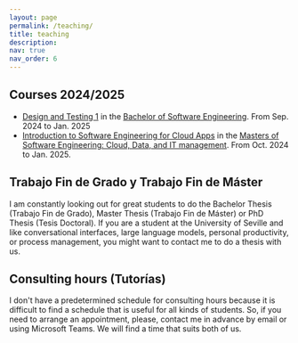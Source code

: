 ```yaml
---
layout: page
permalink: /teaching/
title: teaching
description: 
nav: true
nav_order: 6
---
```


## Courses 2024/2025

- [Design and Testing 1](https://www.us.es/estudiar/que-estudiar/oferta-de-grados/grado-en-ingenieria-informatica-ingenieria-del-software/2050048) in the [Bachelor of Software Engineering](https://www.us.es/estudiar/que-estudiar/oferta-de-grados/grado-en-ingenieria-informatica-ingenieria-del-software). From Sep. 2024 to Jan. 2025
- [Introduction to Software Engineering for Cloud Apps](https://www.us.es/estudiar/que-estudiar/oferta-de-masteres/master-universitario-en-ingenieria-del-software-cloud/51790006) in the [Masters of Software Engineering: Cloud, Data, and IT management](https://www.us.es/estudiar/que-estudiar/oferta-de-masteres/master-universitario-en-ingenieria-del-software-cloud). From Oct. 2024 to Jan. 2025.

## Trabajo Fin de Grado y Trabajo Fin de Máster

I am constantly looking out for great students to do the Bachelor Thesis (Trabajo Fin de Grado), Master Thesis (Trabajo Fin de Máster) or PhD Thesis (Tesis Doctoral). If you are a student at the University of Seville and like conversational interfaces, large language models, personal productivity, or process management, you might want to contact me to do a thesis with us. 

## Consulting hours (Tutorías)

I don't have a predetermined schedule for consulting hours because it is difficult to find a schedule that is useful for all kinds of students. So, if you need to arrange an appointment, please, contact me in advance by email or using Microsoft Teams. We will find a time that suits both of us.

